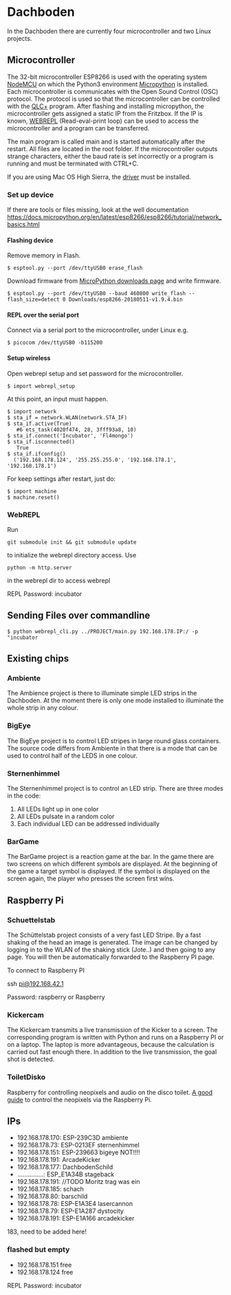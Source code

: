 # Dachboden
In the Dachboden there are currently four microcontroller and two Linux projects.

## Microcontroller
The 32-bit microcontroller ESP8266 is used with the operating system [NodeMCU](https://de.wikipedia.org/wiki/NodeMCU) on which the Python3 environment [Micropython](https://github.com/micropython/micropython/ "Micropython") is installed.
Each microcontroller is communicates with the Open Sound Control (OSC) protocol.
The protocol is used so that the microcontroller can be controlled with the [QLC+](https://github.com/mcallegari/qlcplus "QLC+") program.
After flashing and installing micropython, the microcontroller gets assigned a static IP from the Fritzbox.
If the IP is known, [WEBREPL](https://github.com/micropython/webrepl "WEBREPL") (Read-eval-print loop) can be used to access the microcontroller and a program can be transferred.

The main program is called main and is started automatically after the restart.
All files are located in the root folder. If the microcontroller outputs strange characters, either the baud rate is set incorrectly or a program is running and must be terminated with CTRL+C.

If you are using Mac OS High Sierra, the [driver](https://github.com/esp8266/Arduino/issues/732 "driver") must be installed.

### Set up device
If there are tools or files missing, look at the well documentation https://docs.micropython.org/en/latest/esp8266/esp8266/tutorial/network_basics.html

#### Flashing device
Remove memory in Flash.

    $ esptool.py --port /dev/ttyUSB0 erase_flash

Download firmware from [MicroPython downloads page](http://micropython.org/download#esp8266) and write firmware.

    $ esptool.py --port /dev/ttyUSB0 --baud 460800 write_flash --flash_size=detect 0 Downloads/esp8266-20180511-v1.9.4.bin

#### REPL over the serial port
Connect via a serial port to the microcontroller, under Linux e.g.

    $ picocom /dev/ttyUSB0 -b115200

#### Setup wireless
Open webrepl setup and set password for the microcontroller.

    $ import webrepl_setup

At this point, an input must happen.

    $ import network
    $ sta_if = network.WLAN(network.STA_IF)
    $ sta_if.active(True)
       #6 ets_task(4020f474, 28, 3fff93a8, 10)
    $ sta_if.connect('Incubator', 'Fl4mongo')
    $ sta_if.isconnected()
       True
    $ sta_if.ifconfig()
      ('192.168.178.124', '255.255.255.0', '192.168.178.1', '192.168.178.1')

For keep settings after restart, just do:

    $ import machine
    $ machine.reset()

### WebREPL

Run

    git submodule init && git submodule update

to initialize the webrepl directory access. Use

    python -m http.server

in the webrepl dir to access webrepl

REPL Password: incubator

## Sending Files over commandline

	$ python webrepl_cli.py ../PROJECT/main.py 192.168.178.IP:/ -p "incubator

## Existing chips

### Ambiente
The Ambience project is there to illuminate simple LED strips in the Dachboden.
At the moment there is only one mode installed to illuminate the whole strip in any colour.

### BigEye
The BigEye project is to control LED stripes in large round glass containers.
The source code differs from Ambiente in that there is a mode that can be used to control half of the LEDS in one colour.

### Sternenhimmel
The Sternenhimmel project is to control an LED strip.
There are three modes in the code:
1. All LEDs light up in one color
2. All LEDs pulsate in a random color
3. Each individual LED can be addressed individually

### BarGame
The BarGame project is a reaction game at the bar.
In the game there are two screens on which different symbols are displayed.
At the beginning of the game a target symbol is displayed.
If the symbol is displayed on the screen again, the player who presses the screen first wins.

## Raspberry Pi
### Schuettelstab
The Schüttelstab project consists of a very fast LED Stripe.
By a fast shaking of the head an image is generated.
The image can be changed by logging in to the WLAN of the shaking stick (Jote..) and then going to any page.
You will then be automatically forwarded to the Raspberry PI page.

To connect to Raspberry PI

   ssh pi@192.168.42.1

Password: raspberry or Raspberry

### Kickercam
The Kickercam transmits a live transmission of the Kicker to a screen.
The corresponding program is written with Python and runs on a Raspberry PI or on a laptop.
The laptop is more advantageous, because the calculation is carried out fast enough there.
In addition to the live transmission, the goal shot is detected.

### ToiletDisko
Raspberry for controlling neopixels and audio on the disco toilet.
[A good guide](https://learn.adafruit.com/neopixels-on-raspberry-pi/software) to control the neopixels via the Raspberry Pi.

## IPs

- 192.168.178.170: ESP-239C3D ambiente
- 192.168.178.73:  ESP-0213EF sternenhimmel
- 192.168.178.151: ESP-239663 bigeye NOT!!!!
- 192.168.178.191: ArcadeKicker
- 192.168.178.177: DachbodenSchild
- ...............: ESP_E1A34B stageback
- 192.168.178.191: //TODO Moritz trag was ein
- 192.168.178.185: schach
- 192.168.178.80:  barschild
- 192.168.178.78:  ESP-E1A3E4 lasercannon
- 192.168.178.79:  ESP-E1A287 dystocity
- 192.168.178.191: ESP-E1A166 arcadekicker

183, need to be added here!


### flashed but empty

- 192.168.178.151 free
- 192.168.178.124 free


REPL Password: incubator
